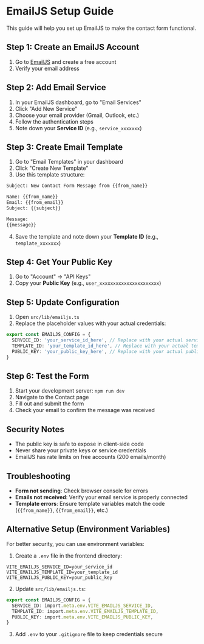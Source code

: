 # EmailJS Setup Guide

This guide will help you set up EmailJS to make the contact form functional.

## Step 1: Create an EmailJS Account

1. Go to [EmailJS](https://www.emailjs.com/) and create a free account
2. Verify your email address

## Step 2: Add Email Service

1. In your EmailJS dashboard, go to "Email Services"
2. Click "Add New Service"
3. Choose your email provider (Gmail, Outlook, etc.)
4. Follow the authentication steps
5. Note down your **Service ID** (e.g., `service_xxxxxxx`)

## Step 3: Create Email Template

1. Go to "Email Templates" in your dashboard
2. Click "Create New Template"
3. Use this template structure:

```html
Subject: New Contact Form Message from {{from_name}}

Name: {{from_name}}
Email: {{from_email}}
Subject: {{subject}}

Message:
{{message}}
```

4. Save the template and note down your **Template ID** (e.g., `template_xxxxxxx`)

## Step 4: Get Your Public Key

1. Go to "Account" → "API Keys"
2. Copy your **Public Key** (e.g., `user_xxxxxxxxxxxxxxxxxxxxxx`)

## Step 5: Update Configuration

1. Open `src/lib/emailjs.ts`
2. Replace the placeholder values with your actual credentials:

```typescript
export const EMAILJS_CONFIG = {
  SERVICE_ID: 'your_service_id_here', // Replace with your actual service ID
  TEMPLATE_ID: 'your_template_id_here', // Replace with your actual template ID
  PUBLIC_KEY: 'your_public_key_here', // Replace with your actual public key
}
```

## Step 6: Test the Form

1. Start your development server: `npm run dev`
2. Navigate to the Contact page
3. Fill out and submit the form
4. Check your email to confirm the message was received

## Security Notes

- The public key is safe to expose in client-side code
- Never share your private keys or service credentials
- EmailJS has rate limits on free accounts (200 emails/month)

## Troubleshooting

- **Form not sending**: Check browser console for errors
- **Emails not received**: Verify your email service is properly connected
- **Template errors**: Ensure template variables match the code (`{{from_name}}`, `{{from_email}}`, etc.)

## Alternative Setup (Environment Variables)

For better security, you can use environment variables:

1. Create a `.env` file in the frontend directory:
```
VITE_EMAILJS_SERVICE_ID=your_service_id
VITE_EMAILJS_TEMPLATE_ID=your_template_id
VITE_EMAILJS_PUBLIC_KEY=your_public_key
```

2. Update `src/lib/emailjs.ts`:
```typescript
export const EMAILJS_CONFIG = {
  SERVICE_ID: import.meta.env.VITE_EMAILJS_SERVICE_ID,
  TEMPLATE_ID: import.meta.env.VITE_EMAILJS_TEMPLATE_ID,
  PUBLIC_KEY: import.meta.env.VITE_EMAILJS_PUBLIC_KEY,
}
```

3. Add `.env` to your `.gitignore` file to keep credentials secure 